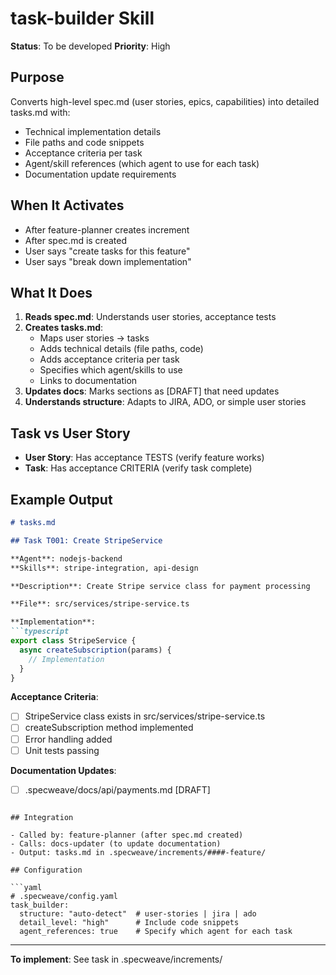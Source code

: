 # task-builder Skill

**Status**: To be developed
**Priority**: High

## Purpose

Converts high-level spec.md (user stories, epics, capabilities) into detailed tasks.md with:
- Technical implementation details
- File paths and code snippets
- Acceptance criteria per task
- Agent/skill references (which agent to use for each task)
- Documentation update requirements

## When It Activates

- After feature-planner creates increment
- After spec.md is created
- User says "create tasks for this feature"
- User says "break down implementation"

## What It Does

1. **Reads spec.md**: Understands user stories, acceptance tests
2. **Creates tasks.md**:
   - Maps user stories → tasks
   - Adds technical details (file paths, code)
   - Adds acceptance criteria per task
   - Specifies which agent/skills to use
   - Links to documentation
3. **Updates docs**: Marks sections as [DRAFT] that need updates
4. **Understands structure**: Adapts to JIRA, ADO, or simple user stories

## Task vs User Story

- **User Story**: Has acceptance TESTS (verify feature works)
- **Task**: Has acceptance CRITERIA (verify task complete)

## Example Output

```markdown
# tasks.md

## Task T001: Create StripeService

**Agent**: nodejs-backend
**Skills**: stripe-integration, api-design

**Description**: Create Stripe service class for payment processing

**File**: src/services/stripe-service.ts

**Implementation**:
```typescript
export class StripeService {
  async createSubscription(params) {
    // Implementation
  }
}
```

**Acceptance Criteria**:
- [ ] StripeService class exists in src/services/stripe-service.ts
- [ ] createSubscription method implemented
- [ ] Error handling added
- [ ] Unit tests passing

**Documentation Updates**:
- [ ] .specweave/docs/api/payments.md [DRAFT]
```

## Integration

- Called by: feature-planner (after spec.md created)
- Calls: docs-updater (to update documentation)
- Output: tasks.md in .specweave/increments/####-feature/

## Configuration

```yaml
# .specweave/config.yaml
task_builder:
  structure: "auto-detect"  # user-stories | jira | ado
  detail_level: "high"      # Include code snippets
  agent_references: true    # Specify which agent for each task
```

---

**To implement**: See task in .specweave/increments/
